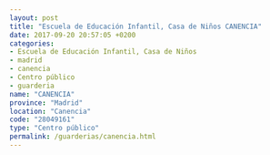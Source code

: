 ```yaml
---
layout: post
title: "Escuela de Educación Infantil, Casa de Niños CANENCIA"
date: 2017-09-20 20:57:05 +0200
categories:
- Escuela de Educación Infantil, Casa de Niños
- madrid
- canencia
- Centro público
- guarderia
name: "CANENCIA"
province: "Madrid"
location: "Canencia"
code: "28049161"
type: "Centro público"
permalink: /guarderias/canencia.html
---
```

